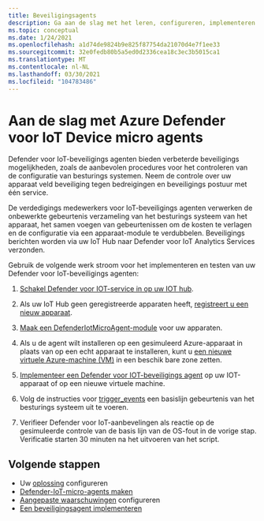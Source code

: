 ```yaml
---
title: Beveiligingsagents
description: Ga aan de slag met het leren, configureren, implementeren en gebruiken van Azure Defender voor IoT Security Service-agents op uw IoT-apparaten.
ms.topic: conceptual
ms.date: 1/24/2021
ms.openlocfilehash: a1d74de9824b9e825f87754da21070d4e7f1ee33
ms.sourcegitcommit: 32e0fedb80b5a5ed0d2336cea18c3ec3b5015ca1
ms.translationtype: MT
ms.contentlocale: nl-NL
ms.lasthandoff: 03/30/2021
ms.locfileid: "104783486"
---
```

# <a name="get-started-with-azure-defender-for-iot-device-micro-agents"></a>Aan de slag met Azure Defender voor IoT Device micro agents

Defender voor IoT-beveiligings agenten bieden verbeterde beveiligings mogelijkheden, zoals de aanbevolen procedures voor het controleren van de configuratie van besturings systemen. Neem de controle over uw apparaat veld beveiliging tegen bedreigingen en beveiligings postuur met één service.

De verdedigings medewerkers voor IoT-beveiligings agenten verwerken de onbewerkte gebeurtenis verzameling van het besturings systeem van het apparaat, het samen voegen van gebeurtenissen om de kosten te verlagen en de configuratie via een apparaat-module te verdubbelen. Beveiligings berichten worden via uw IoT Hub naar Defender voor IoT Analytics Services verzonden.

Gebruik de volgende werk stroom voor het implementeren en testen van uw Defender voor IoT-beveiligings agenten:

1. [Schakel Defender voor IOT-service in op uw IOT hub](quickstart-onboard-iot-hub.md).

1. Als uw IoT Hub geen geregistreerde apparaten heeft, [registreert u een nieuw apparaat](../iot-accelerators/iot-accelerators-device-simulation-overview.md).

1. [Maak een DefenderIotMicroAgent-module](quickstart-create-micro-agent-module-twin.md) voor uw apparaten.

1. Als u de agent wilt installeren op een gesimuleerd Azure-apparaat in plaats van op een echt apparaat te installeren, kunt u [een nieuwe virtuele Azure-machine (VM)](../virtual-machines/linux/quick-create-portal.md) in een beschik bare zone zetten.

1. [Implementeer een Defender voor IOT-beveiligings agent](how-to-deploy-linux-cs.md) op uw IOT-apparaat of op een nieuwe virtuele machine.

1. Volg de instructies voor [trigger_events](https://aka.ms/iot-security-github-trigger-events) een basislijn gebeurtenis van het besturings systeem uit te voeren.

1. Verifieer Defender voor IoT-aanbevelingen als reactie op de gesimuleerde controle van de basis lijn van de OS-fout in de vorige stap. Verificatie starten 30 minuten na het uitvoeren van het script.

## <a name="next-steps"></a>Volgende stappen

- Uw [oplossing](quickstart-configure-your-solution.md) configureren
- [Defender-IoT-micro-agents maken](quickstart-create-security-twin.md)
- [Aangepaste waarschuwingen](quickstart-create-custom-alerts.md) configureren
- [Een beveiligingsagent implementeren](how-to-deploy-agent.md)